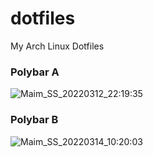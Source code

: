 # dotfiles
My Arch Linux Dotfiles

### Polybar A
![Maim_SS_20220312_22:19:35](https://user-images.githubusercontent.com/63762448/158026984-de6dae3b-f323-4c02-899a-38b5bee98568.jpg)

### Polybar B
![Maim_SS_20220314_10:20:03](https://user-images.githubusercontent.com/63762448/158108173-8a30bae4-aaa2-4f8a-94f1-883b1a45c18b.jpg)
